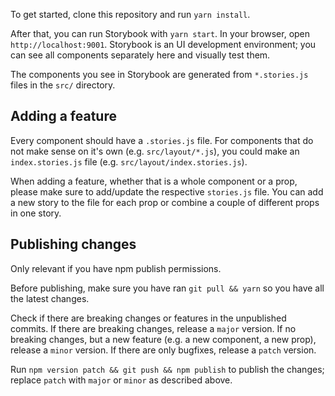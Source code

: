 To get started, clone this repository and run `yarn install`.

After that, you can run Storybook with `yarn start`. In your browser, open `http://localhost:9001`. Storybook is an UI development environment; you can see all components separately here and visually test them.

The components you see in Storybook are generated from `*.stories.js` files in the `src/` directory.

## Adding a feature

Every component should have a `.stories.js` file. For components that do not make sense on it's own (e.g. `src/layout/*.js`), you could make an `index.stories.js` file (e.g. `src/layout/index.stories.js`).

When adding a feature, whether that is a whole component or a prop, please make sure to add/update the respective `stories.js` file.
You can add a new story to the file for each prop or combine a couple of different props in one story.

## Publishing changes

Only relevant if you have npm publish permissions.

Before publishing, make sure you have ran `git pull && yarn` so you have all the latest changes.

Check if there are breaking changes or features in the unpublished commits. If there are breaking changes, release a `major` version. If no breaking changes, but a new feature (e.g. a new component, a new prop), release a `minor` version. If there are only bugfixes, release a `patch` version.

Run `npm version patch && git push && npm publish` to publish the changes; replace `patch` with `major` or `minor` as described above.
